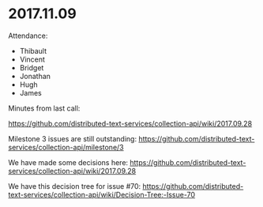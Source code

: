 2017.11.09
=====

Attendance:

- Thibault
- Vincent
- Bridget
- Jonathan
- Hugh
- James

Minutes from last call:

https://github.com/distributed-text-services/collection-api/wiki/2017.09.28

Milestone 3 issues are still outstanding:
https://github.com/distributed-text-services/collection-api/milestone/3

We have made some decisions here:
https://github.com/distributed-text-services/collection-api/wiki/2017.09.28

We have this decision tree for issue #70:
https://github.com/distributed-text-services/collection-api/wiki/Decision-Tree:-Issue-70

